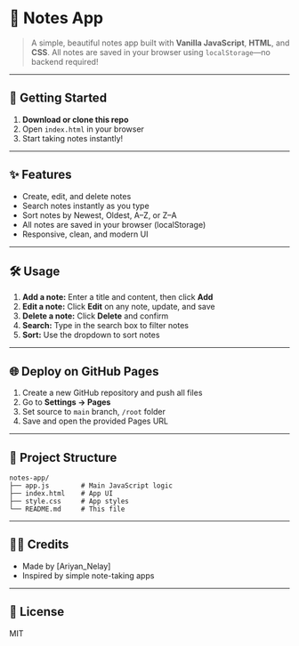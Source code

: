 
# 📝 Notes App

>A simple, beautiful notes app built with **Vanilla JavaScript**, **HTML**, and **CSS**. All notes are saved in your browser using `localStorage`—no backend required!

---

## 🚀 Getting Started

1. **Download or clone this repo**
2. Open `index.html` in your browser
3. Start taking notes instantly!

---

## ✨ Features

- Create, edit, and delete notes
- Search notes instantly as you type
- Sort notes by Newest, Oldest, A–Z, or Z–A
- All notes are saved in your browser (localStorage)
- Responsive, clean, and modern UI

---

## 🛠️ Usage

1. **Add a note:** Enter a title and content, then click **Add**
2. **Edit a note:** Click **Edit** on any note, update, and save
3. **Delete a note:** Click **Delete** and confirm
4. **Search:** Type in the search box to filter notes
5. **Sort:** Use the dropdown to sort notes

---

## 🌐 Deploy on GitHub Pages

1. Create a new GitHub repository and push all files
2. Go to **Settings → Pages**
3. Set source to `main` branch, `/root` folder
4. Save and open the provided Pages URL

---

## 📁 Project Structure

```
notes-app/
├── app.js        # Main JavaScript logic
├── index.html    # App UI
├── style.css     # App styles
└── README.md     # This file
```

---

## 👨‍💻 Credits

- Made by [Ariyan_Nelay]
- Inspired by simple note-taking apps

---

## 📜 License

MIT
